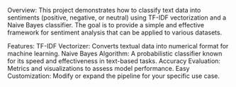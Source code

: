 Overview:
This project demonstrates how to classify text data into sentiments (positive, negative, or neutral) using TF-IDF vectorization and a Naive Bayes classifier. The goal is to provide a simple and effective framework for sentiment analysis that can be applied to various datasets.

Features:
TF-IDF Vectorizer: Converts textual data into numerical format for machine learning.
Naive Bayes Algorithm: A probabilistic classifier known for its speed and effectiveness in text-based tasks.
Accuracy Evaluation: Metrics and visualizations to assess model performance.
Easy Customization: Modify or expand the pipeline for your specific use case.
